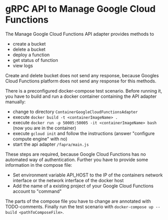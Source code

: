 # gRPC API to Manage Google Cloud Functions

The Manage Google Cloud Functions API adapter provides methods to
* create a bucket
* delete a bucket
* deploy a function
* get status of function
* view logs

Create and delete bucket does not send any response, because Googles Cloud Functions
platform does not send any response for this methods.

There is a preconfigured docker-compose test scenario. Before running it, you have
to build and run a docker container containing the API adapter manually:
* change to directory ```ContainerGoogleCloudFunctionsAdapter```
* execute ```docker build -t <containerImageName> .```
* execute ```docker run -p 50005:50005 -it <containerImageName> bash``` (now you are in the container)
* execute ```gcloud init``` and follow the instructions (answer "configure compute engine" with no)
* start the api adapter ```/fapra/main.js```

These steps are required, because Google Cloud Functions has no automated way of
authentication. Further you have to provide some information in the compose file:
* Set environment variable API_HOST to the IP of the containers network
interface or the network interface of the docker host
* Add the name of a existing project of your Google Cloud Functions account to "command"

The parts of the compose file you have to change are annotated with TODO-comments.
Finally run the test scenario with ```docker-compose up --build <pathToComposeFile>```.

